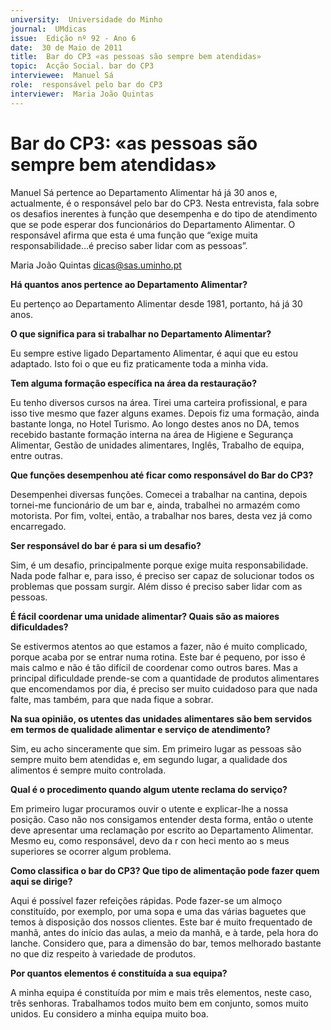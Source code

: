 ```yaml
---
university:  Universidade do Minho
journal:  UMdicas
issue:  Edição nº 92 - Ano 6
date:  30 de Maio de 2011
title:  Bar do CP3 «as pessoas são sempre bem atendidas»
topic:  Acção Social. bar do CP3
interviewee:  Manuel Sá
role:  responsável pelo bar do CP3
interviewer:  Maria João Quintas
--- 
```


# Bar do CP3: «as pessoas são sempre bem atendidas» 

Manuel Sá pertence ao Departamento Alimentar há já 30 anos e, actualmente, é o responsável pelo bar do CP3. Nesta entrevista, fala sobre os desafios inerentes à função que desempenha e do tipo de atendimento que se pode esperar dos funcionários do Departamento Alimentar. O responsável afirma que esta é uma função que “exige muita responsabilidade…é preciso saber lidar com as pessoas”.
 
 
Maria João Quintas dicas@sas.uminho.pt 


**Há quantos anos pertence ao Departamento Alimentar?**

Eu pertenço ao Departamento Alimentar desde 1981, portanto, há já 30 anos.
 

**O que significa para si trabalhar no Departamento Alimentar?**

Eu sempre estive ligado Departamento Alimentar, é aqui que eu estou adaptado. Isto foi o que eu fiz praticamente toda a minha vida.
 

**Tem alguma formação específica na área da restauração?**

Eu tenho diversos cursos na área. Tirei uma carteira profissional, e para isso tive mesmo que fazer alguns exames.
Depois fiz uma formação, ainda bastante longa, no Hotel Turismo. Ao longo destes anos no DA, temos recebido bastante formação interna na área de Higiene e Segurança Alimentar, Gestão de unidades alimentares, Inglês, Trabalho de equipa, entre outras.
 

**Que funções desempenhou até ficar como responsável do Bar do CP3?**

Desempenhei diversas funções.
Comecei a trabalhar na cantina, depois tornei-me funcionário de um bar e, ainda, trabalhei no armazém como motorista. Por fim, voltei, então, a trabalhar nos bares, desta vez já como encarregado.
 

**Ser responsável do bar é para si um desafio?**

Sim, é um desafio, principalmente porque exige muita responsabilidade.
Nada pode falhar e, para isso, é preciso ser capaz de solucionar todos os problemas que possam surgir.
Além disso é preciso saber lidar com as pessoas.
 

**É fácil coordenar uma unidade alimentar? Quais são as maiores dificuldades?**

Se estivermos atentos ao que estamos a fazer, não é muito complicado, porque acaba por se entrar numa rotina. Este bar é pequeno, por isso é mais calmo e não é tão difícil de coordenar como outros bares.
Mas a principal dificuldade prende-se com a quantidade de produtos alimentares que encomendamos por dia, é preciso ser muito cuidadoso para que nada falte, mas também, para que nada fique a sobrar.
 

**Na sua opinião, os utentes das unidades alimentares são bem servidos em termos de qualidade alimentar e serviço de atendimento?**

Sim, eu acho sinceramente que sim.
Em primeiro lugar as pessoas são sempre muito bem atendidas e, em segundo lugar, a qualidade dos alimentos é sempre muito controlada.
 

**Qual é o procedimento quando algum utente reclama do serviço?**

Em primeiro lugar procuramos ouvir o utente e explicar-lhe a nossa posição.
Caso não nos consigamos entender desta forma, então o utente deve apresentar uma reclamação por escrito ao Departamento Alimentar.
Mesmo eu, como responsável, devo da r con heci mento ao s meus superiores se ocorrer algum problema.
 

**Como classifica o bar do CP3? Que tipo de alimentação pode fazer quem aqui se dirige?**

Aqui é possível fazer refeições rápidas. Pode fazer-se um almoço constituído, por exemplo, por uma sopa e uma das várias baguetes que temos à disposição dos nossos clientes. Este bar é muito frequentado de manhã, antes do início das aulas, a meio da manhã, e à tarde, pela hora do lanche.
Considero que, para a dimensão do bar, temos melhorado bastante no que diz respeito à variedade de produtos.
 

**Por quantos elementos é constituída a sua equipa?**

A minha equipa é constituída por mim e mais três elementos, neste caso, três senhoras. Trabalhamos todos muito bem em conjunto, somos muito unidos. Eu considero a minha equipa muito boa.

